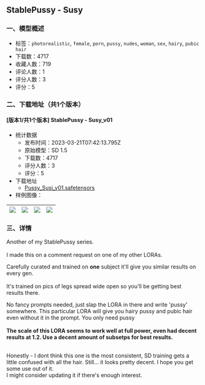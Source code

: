 ## StablePussy - Susy
### 一、模型概述

- 标签：`photorealistic`, `female`, `porn`, `pussy`, `nudes`, `woman`, `sex`, `hairy`, `pubic hair`
- 下载数：4717
- 收藏人数：719
- 评论人数：1
- 评分人数：3
- 评分：5

### 二、下载地址（共1个版本）

#### [版本1/共1个版本] StablePussy - Susy_v01

- 统计数据
  - 发布时间：2023-03-21T07:42:13.795Z
  - 原始模型：SD 1.5
  - 下载数：4717
  - 评分人数：3
  - 评分：5
- 下载地址
  - [Pussy_Susi_v01.safetensors](https://civitai.com/api/download/models/26581)
- 样例图像：

| <img src="https://image.civitai.com/xG1nkqKTMzGDvpLrqFT7WA/933d1761-bd08-45d2-92de-8fe91e049900/width=450/292959.jpeg" /> | <img src="https://image.civitai.com/xG1nkqKTMzGDvpLrqFT7WA/62ed5b05-faef-470e-8d6f-677936d57400/width=450/292969.jpeg" /> | <img src="https://image.civitai.com/xG1nkqKTMzGDvpLrqFT7WA/2ee095a3-27bc-4e92-b44e-32dc46a91100/width=450/292968.jpeg" /> | <img src="https://image.civitai.com/xG1nkqKTMzGDvpLrqFT7WA/778237ee-05d6-4364-efc0-4c25447ac400/width=450/292967.jpeg" /> |
| ---- | ---- | ---- | ---- |


### 三、详情
<p>Another of my StablePussy series.<br /><br />I made this on a comment request on one of my other LORAs. <br /></p><p>Carefully curated and trained on <strong>one</strong> subject it'll give you similar results on every gen.<br /><br />It's trained on pics of legs spread wide open so you'll be getting best results there.</p><p>No fancy prompts needed, just slap the LORA in there and write 'pussy' somewhere. This particular LORA will give you hairy pussy and pubic hair even without it in the prompt. You only need pussy<br /><br /><strong>The scale of this LORA seems to work well at full power, even had decent results at 1.2. Use a decent amount of subsetps for best results.</strong></p><p><br />Honestly - I dont think this one is the most consistent, SD training gets a little confused with all the hair. Still... it looks pretty decent. I hope you get some use out of it. <br />I might consider updating it if there's enough interest.</p>